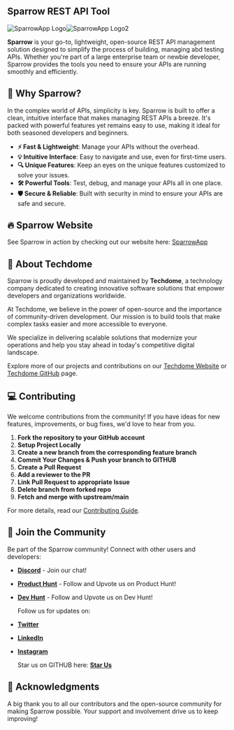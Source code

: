## Sparrow REST API Tool

![SparrowApp Logo](https://github.com/sparrowapp-dev/sparrow-app/blob/development/packages/@sparrow-library/src/assets/logoSparrow.svg)![SparrowApp Logo2](https://github.com/sparrowapp-dev/sparrow-app/blob/development/packages/@sparrow-library/src/assets/logotype.svg)

**Sparrow** is your go-to, lightweight, open-source REST API management solution designed to simplify the process of building, managing abd testing APIs. Whether you're part of a large enterprise team or newbie developer, Sparrow provides the tools you need to ensure your APIs are running smoothly and efficiently.

## 🌟 Why Sparrow?

In the complex world of APIs, simplicity is key. Sparrow is built to offer a clean, intuitive interface that makes managing REST APIs a breeze. It's packed with powerful features yet remains easy to use, making it ideal for both seasoned developers and beginners.

- **⚡ Fast & Lightweight**: Manage your APIs without the overhead.
- **💡 Intuitive Interface**: Easy to navigate and use, even for first-time users.
- **🔍 Unique Features**: Keep an eyes on the unique features customized to solve your issues.
- **🛠️ Powerful Tools**: Test, debug, and manage your APIs all in one place.
- **🛡️ Secure & Reliable**: Built with security in mind to ensure your APIs are safe and secure.

## 🔥 Sparrow Website

See Sparrow in action by checking out our website here: [SparrowApp](https://sparrowapp.dev)

## 🏢 About Techdome

Sparrow is proudly developed and maintained by **Techdome**, a technology company dedicated to creating innovative software solutions that empower developers and organizations worldwide.

At Techdome, we believe in the power of open-source and the importance of community-driven development. Our mission is to build tools that make complex tasks easier and more accessible to everyone.

We specialize in delivering scalable solutions that modernize your operations and help you stay ahead in today's competitive digital landscape.

Explore more of our projects and contributions on our [Techdome Website](https://techdome-io) or [Techdome GitHub](https://github.com/techdome-io) page.

## 💻 Contributing

We welcome contributions from the community! If you have ideas for new features, improvements, or bug fixes, we'd love to hear from you.

1. **Fork the repository to your GitHub account**
2. **Setup Project Locally**
3. **Create a new branch from the corresponding feature branch**
4. **Commit Your Changes & Push your branch to GITHUB**
5. **Create a Pull Request**
6. **Add a reviewer to the PR**
7. **Link Pull Request to appropriate Issue**
8. **Delete branch from forked repo**
9. **Fetch and merge with upstream/main**

For more details, read our [Contributing Guide](https://github.com/sparrowapp-dev/sparrow-app/blob/1e312a627c15d36754b5510d904cddccd6ba1df0/docs/CONTRIBUTING.md).

## 🎉 Join the Community

Be part of the Sparrow community! Connect with other users and developers:

- **[Discord](https://discord.com/invite/thQhnvM42A)** - Join our chat!
- **[Product Hunt](https://www.producthunt.com/products/sparrow-4)** - Follow and Upvote us on Product Hunt!
- **[Dev Hunt](https://devhunt.org/@Sparrow)** - Follow and Upvote us on Dev Hunt!

  Follow us for updates on:
- **[Twitter](https://x.com/sparrow__app)**
- **[LinkedIn](https://www.linkedin.com/company/sparrow-app)**
- **[Instagram](https://www.instagram.com/getsparrowapitool/)**

  Star us on GITHUB here: **[Star Us](https://github.com/sparrowapp-dev/sparrow-app)**

## 💖 Acknowledgments

A big thank you to all our contributors and the open-source community for making Sparrow possible. Your support and involvement drive us to keep improving!
